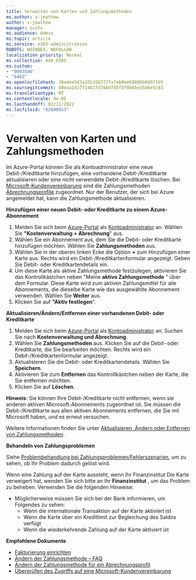 ```yaml
---
title: Verwalten von Karten und Zahlungsmethoden
ms.author: v-jmathew
author: v-jmathew
manager: scotv
ms.audience: Admin
ms.topic: article
ms.service: o365-administration
ROBOTS: NOINDEX, NOFOLLOW
localization_priority: Normal
ms.collection: Adm_O365
ms.custom:
- "9003546"
- "6462"
ms.openlocfilehash: 38edee547a32b358372fa7eb9ee6880bb040f1b5
ms.sourcegitcommit: 49eaa1417714617d768df85fd79b65e35b6e5c83
ms.translationtype: MT
ms.contentlocale: de-DE
ms.lasthandoff: 02/11/2022
ms.locfileid: "62690913"
---
```

# <a name="manage-card-and-payment-method"></a>Verwalten von Karten und Zahlungsmethoden

Im Azure-Portal können Sie als Kontoadministrator eine neue Debit-/Kreditkarte hinzufügen, eine vorhandene Debit-/Kreditkarte aktualisieren oder eine nicht verwendete Debit-/Kreditkarte löschen. Bei [Microsoft-Kundenvereinbarung](https://docs.microsoft.com/azure/billing/billing-how-to-change-credit-card?WT.mc_id=Portal-Microsoft_Azure_Support#check-access-to-a-microsoft-customer-agreement) sind die Zahlungsmethoden [Abrechnungsprofile](https://docs.microsoft.com/azure/billing/billing-how-to-change-credit-card?WT.mc_id=Portal-Microsoft_Azure_Support#change-payment-method-for-a-billing-profile) zugeordnet. Nur der Benutzer, der sich bei Azure angemeldet hat, kann die Zahlungsmethode aktualisieren.

**Hinzufügen einer neuen Debit- oder Kreditkarte zu einem Azure-Abonnement**

1. Melden Sie sich beim [Azure-Portal](https://ms.portal.azure.com/) als [Kontoadministrator](https://docs.microsoft.com/azure/cost-management-billing/manage/billing-subscription-transfer?WT.mc_id=Portal-Microsoft_Azure_Support#whoisaa) an. Wählen Sie **"Kostenverwaltung + Abrechnung**" aus.
2. Wählen Sie ein Abonnement aus, dem Sie die Debit- oder Kreditkarte hinzufügen möchten. Wählen Sie **Zahlungsmethoden** aus.
3. Wählen Sie in der oberen linken Ecke die Option **+** zum Hinzufügen einer Karte aus. Rechts wird ein Debit-/Kreditkartenformular angezeigt. Geben Sie Debit- oder Kreditkartendetails ein.
4. Um diese Karte als aktive Zahlungsmethode festzulegen, aktivieren Sie das Kontrollkästchen neben "Meine **aktive Zahlungsmethode** " über dem Formular. Diese Karte wird zum aktiven Zahlungsmittel für alle Abonnements, die dieselbe Karte wie das ausgewählte Abonnement verwenden. Wählen Sie **Weiter** aus.
5. Klicken Sie auf **"Aktiv festlegen**". 
 
**Aktualisieren/Ändern/Entfernen einer vorhandenen Debit- oder Kreditkarte**

1.  Melden Sie sich beim [Azure-Portal](https://portal.azure.com/) als [Kontoadministrator](https://docs.microsoft.com/azure/billing/billing-subscription-transfer?WT.mc_id=Portal-Microsoft_Azure_Support#whoisaa) an. Suchen Sie nach **Kostenverwaltung und Abrechnung**.
2.  Wählen Sie **Zahlungsmethoden** aus. Klicken Sie auf die Debit- oder Kreditkarte, die Sie bearbeiten möchten. Rechts wird ein Debit-/Kreditkartenformular angezeigt.
3.  Aktualisieren Sie die Debit- oder Kreditkartendetails. Wählen Sie **Speichern**.
4.  Aktivieren Sie zum **Entfernen** das Kontrollkästchen neben der Karte, die Sie entfernen möchten.
5.  Klicken Sie auf **Löschen**.

**Hinweis**: Sie können Ihre Debit-/Kreditkarte nicht entfernen, wenn sie anderen aktiven Microsoft-Abonnements zugeordnet ist. Sie müssen die Debit-/Kreditkarte aus allen aktiven Abonnements entfernen, die Sie mit Microsoft haben, und es erneut versuchen.

Weitere Informationen finden Sie unter [Aktualisieren, Ändern oder Entfernen von Zahlungsmethoden](https://docs.microsoft.com/azure/billing/billing-how-to-change-credit-card?WT.mc_id=Portal-Microsoft_Azure_Support).

**Behandeln von Zahlungsproblemen**

Siehe [Problembehandlung bei Zahlungsproblemen/Fehlerszenarien](https://docs.microsoft.com/azure/cost-management-billing/manage/billing-troubleshoot-azure-payment-issues), um zu sehen, ob Ihr Problem dadurch gelöst wird.

Wenn eine Zahlung auf der Karte aussteht, wenn Ihr Finanzinstitut Die Karte verweigert hat, wenden Sie sich bitte an Ihr **Finanzinstitut** , um das Problem zu beheben. Verwenden Sie die folgenden Hinweise:

- Möglicherweise müssen Sie sich bei der Bank informieren, um Folgendes zu sehen: 
    - Wenn die internationale Transaktion auf der Karte aktiviert ist
    - Wenn die Karte über ein Kreditlimit zur Begleichung des Saldos verfügt
    - Wenn die wiederkehrende Zahlung auf der Karte aktiviert ist

**Empfohlene Dokumente**

- [Fakturierung einrichten](https://docs.microsoft.com/azure/cost-management-billing/manage/pay-by-invoice)
- [Ändern der Zahlungsmethode – FAQ](https://docs.microsoft.com/azure/cost-management-billing/manage/change-credit-card?WT.mc_id=Portal-Microsoft_Azure_Support#frequently-asked-questions)
- [Ändern der Zahlungsmethode für ein Abrechnungsprofil](https://docs.microsoft.com/azure/cost-management-billing/manage/change-credit-card?WT.mc_id=Portal-Microsoft_Azure_Support#change-payment-method-for-a-billing-profile)
- [Überprüfen des Zugriffs auf eine Microsoft-Kundenvereinbarung](https://docs.microsoft.com/azure/cost-management-billing/manage/change-credit-card?WT.mc_id=Portal-Microsoft_Azure_Support#check-access-to-a-microsoft-customer-agreement)
